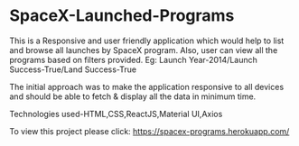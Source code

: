 # SpaceX-Launched-Programs
This is a Responsive and user friendly application which would help to list and browse all launches by SpaceX program. Also, user can view all the programs based on filters provided. 
Eg: Launch Year-2014/Launch Success-True/Land Success-True

The initial approach was to make the application responsive to all devices and should be able to fetch & display all the data in minimum time.

Technologies used-HTML,CSS,ReactJS,Material UI,Axios

To view this project please click: https://spacex-programs.herokuapp.com/
